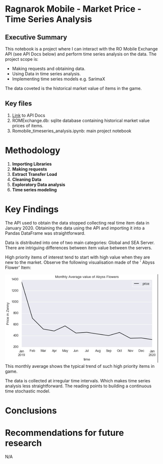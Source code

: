 # Ragnarok Mobile - Market Price - Time Series Analysis

## Executive Summary
This notebook is a project where I can interact with the RO Mobile Exchange API (see API Docs below) and perform time series analysis on the data. The project scope is:

- Making requests and obtaining data.
- Using Data in time series analysis.
- Implementing time series models e.g. SarimaX

The data coveted is the historical market value of items in the game.

## Key files
1. [Link](https://jessicayeh.github.io/rom-exchange-openapi/#section/Recent-Changes) to API Docs
2. ROMExchange.db: sqlite database containing historical market value prices of items.
3. Romobile_timeseries_analysis.ipynb: main project notebook

# Methodology

1. **Importing Libraries**  
2. **Making requests**  
3. **Extract Transfer Load**  
4. **Cleaning Data**  
5. **Exploratory Data analysis**  
5. **Time series modeling**  

# Key Findings
The API used to obtain the data stopped collecting real time item data in January 2020. 
Obtaining the data using the API and importing it into a Pandas DataFrame was straightforward. 

Data is distributed into one of two main categories: Global and SEA Server.
There are intriguing differences between item value between the servers.

High priority items of interest tend to start with high value when they are new to the market.
Observe the following visualisation made of the ' Abyss Flower' Item:

![monthly average of Abyss Flowers](./Images/AbyssFlower_monthly_avg_price.jpg)
This monthly average shows the typical trend of such high priority items in game.

The data is collected at irregular time intervals. Which makes time series analysis less straightforward.
The reading points to building a continuous time stochastic model.

# Conclusions


# Recommendations for future research
N/A